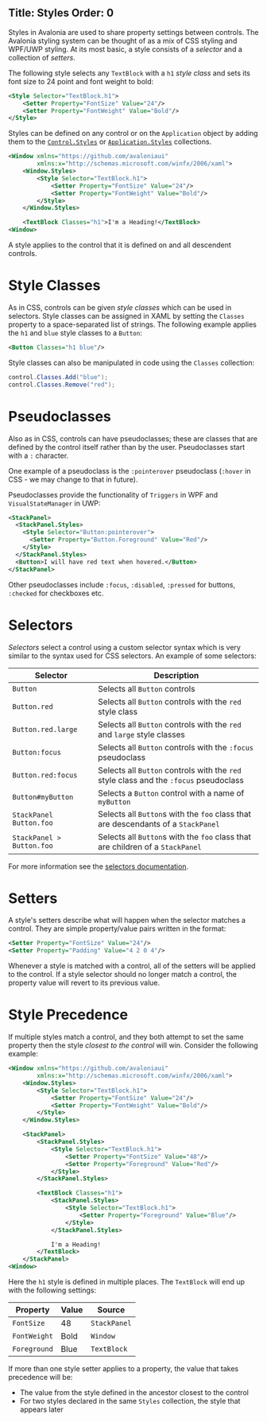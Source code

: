 Title: Styles
Order: 0
---
Styles in Avalonia are used to share property settings between controls. The Avalonia styling
system can be thought of as a mix of CSS styling and WPF/UWP styling. At its most basic, a
style consists of a _selector_ and a collection of _setters_. 

The following style selects any `TextBlock` with a `h1` _style class_ and sets its font size to 24
point and font weight to bold:

```xml
<Style Selector="TextBlock.h1">
    <Setter Property="FontSize" Value="24"/>
    <Setter Property="FontWeight" Value="Bold"/>
</Style>
```

Styles can be defined on any control or on the `Application` object by adding them to the 
[`Control.Styles`](/api/Avalonia.Controls/Control/4145DF25) or 
[`Application.Styles`](/api/Avalonia/Application/04017CAF) collections.

```xml
<Window xmlns="https://github.com/avaloniaui"
        xmlns:x="http://schemas.microsoft.com/winfx/2006/xaml">
    <Window.Styles>
        <Style Selector="TextBlock.h1">
            <Setter Property="FontSize" Value="24"/>
            <Setter Property="FontWeight" Value="Bold"/>
        </Style>
    </Window.Styles>

    <TextBlock Classes="h1">I'm a Heading!</TextBlock>
<Window>
```

A style applies to the control that it is defined on and all descendent controls.

# Style Classes

As in CSS, controls can be given *style classes* which can be used in selectors. Style classes
can be assigned in XAML by setting the `Classes` property to a space-separated list of strings.
The following example applies the `h1` and `blue` style classes to a `Button`:

```xml
<Button Classes="h1 blue"/>
```

Style classes can also be manipulated in code using the `Classes` collection:

```csharp
control.Classes.Add("blue");
control.Classes.Remove("red");
```

# Pseudoclasses

Also as in CSS, controls can have pseudoclasses; these are classes that are
defined by the control itself rather than by the user. Pseudoclasses start
with a `:` character.

One example of a pseudoclass is the `:pointerover`
pseudoclass (`:hover` in CSS - we may change to that in future).

Pseudoclasses provide the functionality of `Triggers` in WPF and
`VisualStateManager` in UWP:

```xml
<StackPanel>
  <StackPanel.Styles>
    <Style Selector="Button:pointerover">
      <Setter Property="Button.Foreground" Value="Red"/>
    </Style>
  </StackPanel.Styles>
  <Button>I will have red text when hovered.</Button>
</StackPanel>
```

Other pseudoclasses include `:focus`, `:disabled`, `:pressed` for buttons,
`:checked` for checkboxes etc.

# Selectors

_Selectors_ select a control using a custom selector syntax which is very similar to the syntax
used for CSS selectors. An example of some selectors:

|Selector|Description|
|--------|-----------|
|`Button`|Selects all `Button` controls|
|`Button.red`|Selects all `Button` controls with the `red` style class|
|`Button.red.large`|Selects all `Button` controls with the `red` and `large` style classes|
|`Button:focus`|Selects all `Button` controls with the `:focus` pseudoclass|
|`Button.red:focus`|Selects all `Button` controls with the `red` style class and the `:focus` pseudoclass|
|`Button#myButton`|Selects a `Button` control with a name of `myButton`|
|`StackPanel Button.foo`| Selects all `Button`s with the `foo` class that are descendants of a `StackPanel`|
|`StackPanel > Button.foo`| Selects all `Button`s with the `foo` class that are children of a `StackPanel`|

For more information see the  [selectors documentation](/docs/styles/selectors).

# Setters

A style's setters describe what will happen when the selector matches a control. They are simple
property/value pairs written in the format:

```xml
<Setter Property="FontSize" Value="24"/>
<Setter Property="Padding" Value="4 2 0 4"/>
```

Whenever a style is matched with a control, all of the setters will be applied to the control. 
If a style selector should no longer match a control, the property value will revert to its
previous value.

# Style Precedence

If multiple styles match a control, and they both attempt to set the same property then the style
_closest to the control_ will win. Consider the following example:

```xml
<Window xmlns="https://github.com/avaloniaui"
        xmlns:x="http://schemas.microsoft.com/winfx/2006/xaml">
    <Window.Styles>
        <Style Selector="TextBlock.h1">
            <Setter Property="FontSize" Value="24"/>
            <Setter Property="FontWeight" Value="Bold"/>
        </Style>
    </Window.Styles>

    <StackPanel>
        <StackPanel.Styles>
            <Style Selector="TextBlock.h1">
                <Setter Property="FontSize" Value="48"/>
                <Setter Property="Foreground" Value="Red"/>
            </Style>
        </StackPanel.Styles>

        <TextBlock Classes="h1">
            <StackPanel.Styles>
                <Style Selector="TextBlock.h1">
                    <Setter Property="Foreground" Value="Blue"/>
                </Style>
            </StackPanel.Styles>

            I'm a Heading!
        </TextBlock>
    </StackPanel>
<Window>
```

Here the `h1` style is defined in multiple places. The `TextBlock` will end up with the following
settings:

|Property|Value|Source|
|--------|-----|------|
|`FontSize`|48|`StackPanel`|
|`FontWeight`|Bold|`Window`|
|`Foreground`|Blue|`TextBlock`|

If more than one style setter applies to a property, the value that takes precedence will be:

- The value from the style defined in the ancestor closest to the control
- For two styles declared in the same `Styles` collection, the style that appears later